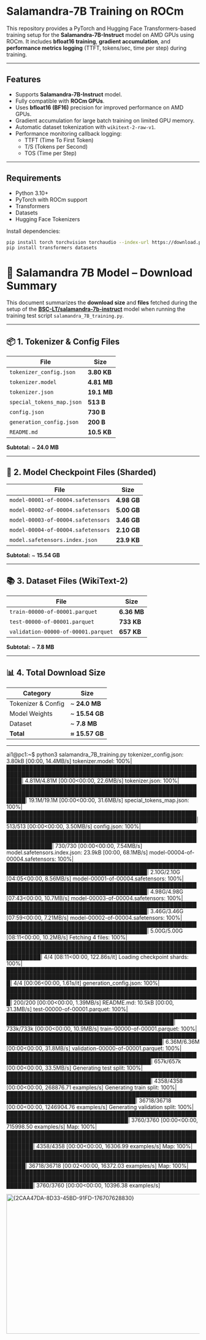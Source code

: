 # Salamandra-7B Training on ROCm

This repository provides a PyTorch and Hugging Face Transformers-based training setup for the **Salamandra-7B-Instruct** model on AMD GPUs using ROCm. It includes **bfloat16 training**, **gradient accumulation**, and **performance metrics logging** (TTFT, tokens/sec, time per step) during training.

---

## Features

- Supports **Salamandra-7B-Instruct** model.
- Fully compatible with **ROCm GPUs**.
- Uses **bfloat16 (BF16)** precision for improved performance on AMD GPUs.
- Gradient accumulation for large batch training on limited GPU memory.
- Automatic dataset tokenization with `wikitext-2-raw-v1`.
- Performance monitoring callback logging:
  - TTFT (Time To First Token)
  - T/S (Tokens per Second)
  - TOS (Time per Step)

---

## Requirements

- Python 3.10+
- PyTorch with ROCm support
- Transformers
- Datasets
- Hugging Face Tokenizers

Install dependencies:

```bash
pip install torch torchvision torchaudio --index-url https://download.pytorch.org/whl/rocm5.5
pip install transformers datasets
```

# 🦎 Salamandra 7B Model – Download Summary

This document summarizes the **download size** and **files** fetched during the setup of the **[BSC-LT/salamandra-7b-instruct](https://huggingface.co/BSC-LT/salamandra-7b-instruct)** model when running the training test script `salamandra_7B_training.py`.

---

## 📦 1. Tokenizer & Config Files

| File                     | Size    |
|-------------------------|---------|
| `tokenizer_config.json` | **3.80 KB** |
| `tokenizer.model`       | **4.81 MB** |
| `tokenizer.json`        | **19.1 MB** |
| `special_tokens_map.json` | **513 B** |
| `config.json`           | **730 B** |
| `generation_config.json` | **200 B** |
| `README.md`            | **10.5 KB** |

**Subtotal:** ~ **24.0 MB**

---

## 🧠 2. Model Checkpoint Files (Sharded)

| File                                   | Size    |
|--------------------------------------|---------|
| `model-00001-of-00004.safetensors`   | **4.98 GB** |
| `model-00002-of-00004.safetensors`   | **5.00 GB** |
| `model-00003-of-00004.safetensors`   | **3.46 GB** |
| `model-00004-of-00004.safetensors`   | **2.10 GB** |
| `model.safetensors.index.json`       | **23.9 KB** |

**Subtotal:** ~ **15.54 GB**

---

## 📚 3. Dataset Files (WikiText-2)

| File                                | Size    |
|----------------------------------|---------|
| `train-00000-of-00001.parquet`   | **6.36 MB** |
| `test-00000-of-00001.parquet`    | **733 KB** |
| `validation-00000-of-00001.parquet` | **657 KB** |

**Subtotal:** ~ **7.8 MB**

---

## 📊 4. Total Download Size

| Category           | Size       |
|-------------------|------------|
| Tokenizer & Config | ~ **24.0 MB** |
| Model Weights     | ~ **15.54 GB** |
| Dataset           | ~ **7.8 MB** |
| **Total**         | **≈ 15.57 GB** |

---
ai1@pc1:~$ python3 salamandra_7B_training.py
tokenizer_config.json: 3.80kB [00:00, 14.4MB/s]
tokenizer.model: 100%|████████████████████████████████████████████████████████████████████████████████████████████████████████| 4.81M/4.81M [00:00<00:00, 22.6MB/s]
tokenizer.json: 100%|█████████████████████████████████████████████████████████████████████████████████████████████████████████| 19.1M/19.1M [00:00<00:00, 31.6MB/s]
special_tokens_map.json: 100%|████████████████████████████████████████████████████████████████████████████████████████████████████| 513/513 [00:00<00:00, 3.50MB/s]
config.json: 100%|████████████████████████████████████████████████████████████████████████████████████████████████████████████████| 730/730 [00:00<00:00, 7.54MB/s]
model.safetensors.index.json: 23.9kB [00:00, 68.1MB/s]
model-00004-of-00004.safetensors: 100%|███████████████████████████████████████████████████████████████████████████████████████| 2.10G/2.10G [04:05<00:00, 8.56MB/s]
model-00001-of-00004.safetensors: 100%|███████████████████████████████████████████████████████████████████████████████████████| 4.98G/4.98G [07:43<00:00, 10.7MB/s]
model-00003-of-00004.safetensors: 100%|███████████████████████████████████████████████████████████████████████████████████████| 3.46G/3.46G [07:59<00:00, 7.21MB/s]
model-00002-of-00004.safetensors: 100%|███████████████████████████████████████████████████████████████████████████████████████| 5.00G/5.00G [08:11<00:00, 10.2MB/s]
Fetching 4 files: 100%|█████████████████████████████████████████████████████████████████████████████████████████████████████████████| 4/4 [08:11<00:00, 122.86s/it]
Loading checkpoint shards: 100%|█████████████████████████████████████████████████████████████████████████████████████████████████████| 4/4 [00:06<00:00,  1.61s/it]
generation_config.json: 100%|█████████████████████████████████████████████████████████████████████████████████████████████████████| 200/200 [00:00<00:00, 1.39MB/s]
README.md: 10.5kB [00:00, 31.3MB/s]
test-00000-of-00001.parquet: 100%|██████████████████████████████████████████████████████████████████████████████████████████████| 733k/733k [00:00<00:00, 10.9MB/s]
train-00000-of-00001.parquet: 100%|███████████████████████████████████████████████████████████████████████████████████████████| 6.36M/6.36M [00:00<00:00, 31.8MB/s]
validation-00000-of-00001.parquet: 100%|████████████████████████████████████████████████████████████████████████████████████████| 657k/657k [00:00<00:00, 33.5MB/s]
Generating test split: 100%|████████████████████████████████████████████████████████████████████████████████████████| 4358/4358 [00:00<00:00, 268876.71 examples/s]
Generating train split: 100%|████████████████████████████████████████████████████████████████████████████████████| 36718/36718 [00:00<00:00, 1246904.76 examples/s]
Generating validation split: 100%|██████████████████████████████████████████████████████████████████████████████████| 3760/3760 [00:00<00:00, 715998.50 examples/s]
Map: 100%|███████████████████████████████████████████████████████████████████████████████████████████████████████████| 4358/4358 [00:00<00:00, 16306.99 examples/s]
Map: 100%|█████████████████████████████████████████████████████████████████████████████████████████████████████████| 36718/36718 [00:02<00:00, 16372.03 examples/s]
Map: 100%|███████████████████████████████████████████████████████████████████████████████████████████████████████████| 3760/3760 [00:00<00:00, 10396.38 examples/s]

<img width="1313" height="364" alt="{2CAA47DA-8D33-45BD-91FD-176707628830}" src="https://github.com/user-attachments/assets/43559523-44f2-482f-a328-21ae0876c08d" />

